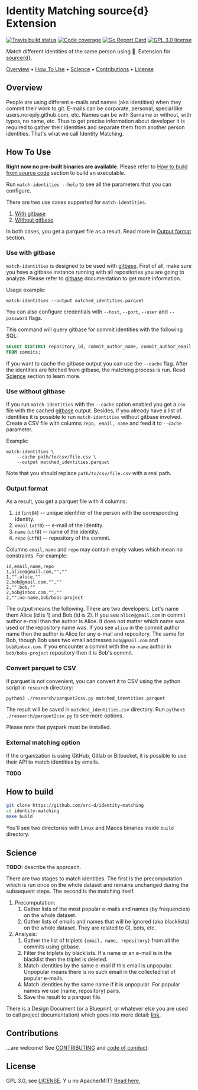 # Identity Matching source{d} Extension

[![Travis build status](https://travis-ci.com/src-d/identity-matching.svg?token=WzaxY77NzbmrefwxuhAh&branch=master)](https://travis-ci.com/src-d/identity-matching) [![Code coverage](https://codecov.io/github/src-d/identity-matching/coverage.svg)](https://codecov.io/gh/src-d/identity-matching) [![Go Report Card](https://goreportcard.com/badge/github.com/src-d/identity-matching)](https://goreportcard.com/report/github.com/src-d/identity-matching) [![GPL 3.0 license](https://img.shields.io/badge/License-GPL%203.0-blue.svg)](https://opensource.org/licenses/GPL-3.0)

Match different identities of the same person using 🤖. Extension for [source{d}](https://github.com/src-d/sourced-ce).

[Overview](#overview) • [How To Use](#how-to-use) • [Science](#science) • [Contributions](#contributions) • [License](#license)

## Overview

People are using different e-mails and names (aka identities) when they commit their work to git. 
E-mails can be corporate, personal, special like users.noreply.github.com, etc. 
Names can be with Surname or without, with typos, no name, etc. 
Thus to get precise information about developer it is required to gather their identities 
and separate them from another person identities. That's what we call Identity Matching.

## How To Use

**Right now no pre-built binaries are available.**
Please refer to [How to build from source code](#how-to-build-from-source-code) section to build an executable.

Run `match-identities --help` to see all the parameters that you can configure. 

There are two use cases supported for `match-identities`.
1. [With gitbase](#use-with-gitbase)
1. [Without gitbase](#use-without-gitbase)

In both cases, you get a parquet file as a result. 
Read more in [Output format](#output-format) section.

### Use with gitbase

`match-identities` is designed to be used with [gitbase](https://github.com/src-d/gitbase). 
First of all, make sure you have a gitbase instance running with all repositories you are going to analyze.
Please refer to [gitbase](https://github.com/src-d/gitbase) documentation to get more information. 

Usage example:
```
match-identities --output matched_identities.parquet
```

You can also configure credentials with `--host`, `--port`, `--user` and `--password` flags. 

This command will query gitbase for commit identities with the following SQL: 
```sql
SELECT DISTINCT repository_id, commit_author_name, commit_author_email
FROM commits;
```

If you want to cache the gitbase output you can use the `--cache` flag. 
After the identities are fetched from gitbase, the matching process is run. 
Read [Science](#Science) section to learn more.

### Use without gitbase
If you run `match-identities` with the `--cache` option enabled you get a `csv` file with the cached [gitbase](https://github.com/src-d/gitbase) output.
Besides, if you already have a list of identities it is possible to run `match-identities` without gitbase involved.
Create a CSV file with columns `repo, email, name` and feed it to `--cache` parameter.

Example:
```
match-identities \
    --cache path/to/csv/file.csv \
    --output matched_identities.parquet
```
Note that you should replace `path/to/csv/file.csv` with a real path. 

### Output format 
As a result, you get a parquet file with 4 columns: 
1. `id` (`int64`) -- unique identifier of the person with the corresponding identity. 
1. `email` (`utf8`) -- e-mail of the identity.
1. `name` (`utf8`) -- name of the identity.
1. `repo` (`utf8`) -- repository of the commit.


Columns `email`, `name` and `repo` may contain empty values which mean no constraints.
For example:
```
id,email,name,repo
1,alice@gmail.com,"",""
1,"",alice,""
2,bob@gmail.com,"",""
2,"",bob,""
2,bob@inbox.com,"",""
2,"",no-name,bob/bobs-project
```

The output means the following.
There are two developers. 
Let's name them Alice (id is 1) and Bob (id is 2). 
If you see `alice@gmail.com` in commit author e-mail than the author is Alice.
It does not matter which name was used or the repository name was.
If you see `alice` in the commit author name then the author is Alice for any e-mail and repository.
The same for Bob, though Bob uses two email addresses `bob@gmail.com` and `bob@inbox.com`.
If you encounter a commit with the `no-name` author in `bob/bobs-project` repository then it is Bob's commit. 

### Convert parquet to CSV

If parquet is not convenient,
you can convert it to CSV using the python script in `research` directory:
```bash 
python3 ./research/parquet2csv.py matched_identities.parquet
```
The result will be saved in `matched_identities.csv` directory.
Run `python3 ./research/parquet2csv.py` to see more options.

Please note that pyspark must be installed. 

### External matching option

If the organization is using GitHub, Gitlab or Bitbucket,
it is possible to use their API to match identities by emails. 

**TODO**

## How to build

```bash
git clone https://github.com/src-d/identity-matching
cd identity-matching
make build
```

You'll see two directories with Linux and Macos binaries inside `build` directory. 

## Science

**TODO:** describe the approach.

There are two stages to match identities. 
The first is the precomputation which is run once on the whole dataset and remains unchanged during the subsequent steps. 
The second is the matching itself.
1. Precomputation:
    1. Gather lists of the most popular e-mails and names (by frequencies) on the whole dataset.
    1. Gather lists of emails and names that will be ignored (aka blacklists) on the whole dataset.
       They are related to CI, bots, etc.
1. Analysis:
   1. Gather the list of triplets `{email, name, repository}` from all the commits using gitbase.
   1. Filter the triplets by blacklists. 
      If a name or an e-mail is in the blacklist then the triplet is deleted. 
   1. Match identities by the same e-mail if this email is unpopular. 
      Unpopular means there is no such email in the collected list of popular e-mails.
   1. Match identities by the same name if it is unpopular. 
      For popular names we use (name, repository) pairs. 
   1. Save the result to a parquet file.

There is a Design Document (or a Blueprint, or whatever else you are used to call project documentation) which goes into more detail:
[link](https://docs.google.com/document/d/1oNo_rS5mHqEVk_yug8hbMWIpQaJeOUYZitR3jWnHJCs/edit#heading=h.qhzm4nnshexd).

## Contributions

...are welcome! See [CONTRIBUTING](CONTRIBUTING.md) and [code of conduct](CODE_OF_CONDUCT.md).

## License

GPL 3.0, see [LICENSE](LICENSE). Y u no Apache/MIT? [Read here.](https://github.com/src-d/guide/blob/master/engineering/licensing.md#licence)